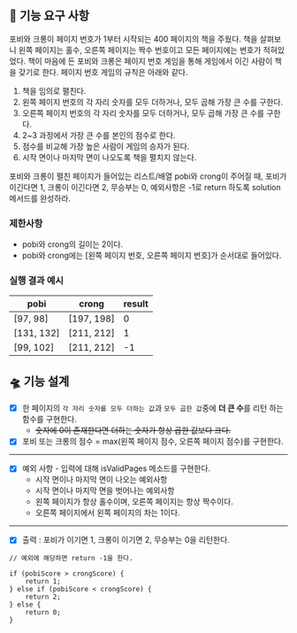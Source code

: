 ## 🚀 기능 요구 사항

포비와 크롱이 페이지 번호가 1부터 시작되는 400 페이지의 책을 주웠다. 책을 살펴보니 왼쪽 페이지는 홀수, 오른쪽 페이지는 짝수 번호이고 모든 페이지에는 번호가 적혀있었다. 책이 마음에 든 포비와 크롱은 페이지 번호 게임을 통해 게임에서 이긴 사람이 책을 갖기로 한다. 페이지 번호 게임의 규칙은 아래와 같다.

1. 책을 임의로 펼친다.
2. 왼쪽 페이지 번호의 각 자리 숫자를 모두 더하거나, 모두 곱해 가장 큰 수를 구한다.
3. 오른쪽 페이지 번호의 각 자리 숫자를 모두 더하거나, 모두 곱해 가장 큰 수를 구한다.
4. 2~3 과정에서 가장 큰 수를 본인의 점수로 한다.
5. 점수를 비교해 가장 높은 사람이 게임의 승자가 된다.
6. 시작 면이나 마지막 면이 나오도록 책을 펼치지 않는다.

포비와 크롱이 펼친 페이지가 들어있는 리스트/배열 pobi와 crong이 주어질 때, 포비가 이긴다면 1, 크롱이 이긴다면 2, 무승부는 0, 예외사항은 -1로 return 하도록 solution 메서드를 완성하라.

### 제한사항

- pobi와 crong의 길이는 2이다.
- pobi와 crong에는 [왼쪽 페이지 번호, 오른쪽 페이지 번호]가 순서대로 들어있다.

### 실행 결과 예시

| pobi | crong | result |
| --- | --- | --- |
| [97, 98] | [197, 198] | 0 |
| [131, 132] | [211, 212] | 1 |
| [99, 102] | [211, 212] | -1 |


## 🛸 기능 설계
* [X] 한 페이지의 `각 자리 숫자를 모두 더하는 값`과 `모두 곱한 값`중에 **더 큰 수**를 리턴 하는 함수를 구현한다.
    * ~~숫자에 0이 존재한다면 더하는 숫자가 항상 곱한 값보다 크다.~~
* [X] 포비 또는 크롱의 점수 = max(왼쪽 페이지 점수, 오른쪽 페이지 점수)를 구현한다.

--- 
* [X] 예외 사항 - 입력에 대해 isValidPages 메소드를 구현한다.
    * 시작 면이나 마지막 면이 나오는 예외사항
    * 시작 면이나 마지막 면을 벗어나는 예외사항
    * 왼쪽 페이지가 항상 홀수이며, 오른쪽 페이지는 항상 짝수이다.
    * 오른쪽 페이지에서 왼쪽 페이지의 차는 1이다.


---
* [X] 출력 : 포비가 이기면 1, 크롱이 이기면 2, 무승부는 0을 리턴한다.
```text
// 예외에 해당하면 return -1을 한다.

if (pobiScore > crongScore) {
    return 1;
} else if (pobiScore < crongScore) {
    return 2;
} else {
    return 0;     
}
```
